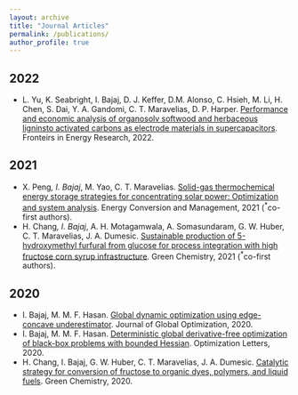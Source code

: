 ```yaml
---
layout: archive
title: "Journal Articles"
permalink: /publications/
author_profile: true
---
```

## 2022

- L. Yu, K. Seabright, I. Bajaj, D. J. Keffer, D.M. Alonso, C. Hsieh, M. Li, H. Chen, S. Dai, Y. A. Gandomi, C. T. Maravelias, D. P. Harper. [Performance and economic analysis of organosolv softwood and herbaceous ligninsto activated carbons as electrode materials in supercapacitors](https://www.frontiersin.org/articles/10.3389/fenrg.2022.849949/full). Fronteirs in Energy Research, 2022.
## 2021
- X. Peng<sup>*</sup>, I. Bajaj<sup>*</sup>, M. Yao, C. T. Maravelias. [Solid-gas thermochemical energy storage strategies for concentrating solar power: Optimization and system analysis](https://www.sciencedirect.com/science/article/pii/S0196890421008128). Energy Conversion and Management, 2021 (<sup>*</sup>co-first authors). 
- H. Chang<sup>*</sup>, I. Bajaj<sup>*</sup>, A. H. Motagamwala, A. Somasundaram, G. W. Huber, C. T. Maravelias, J. A. Dumesic. [Sustainable production of 5-hydroxymethyl furfural from glucose for process integration with high fructose corn syrup infrastructure](https://pubs.rsc.org/en/content/articlehtml/2021/gc/d1gc00311a). Green Chemistry, 2021 (<sup>*</sup>co-first authors).
## 2020
- I. Bajaj, M. M. F. Hasan. [Global dynamic optimization using edge-concave underestimator](https://link.springer.com/article/10.1007/s10898-020-00883-2). Journal of Global Optimization, 2020. 
- I. Bajaj, M. M. F. Hasan. [Deterministic global derivative-free optimization of black-box problems with bounded Hessian](https://link.springer.com/article/10.1007/s11590-019-01421-0). Optimization Letters, 2020. 
- H. Chang, I. Bajaj, G. W. Huber, C. T. Maravelias, J. A. Dumesic. [Catalytic strategy for conversion of fructose to organic dyes, polymers, and liquid fuels](https://pubs.rsc.org/en/content/articlehtml/2020/gc/d0gc01576h). Green Chemistry, 2020. 
